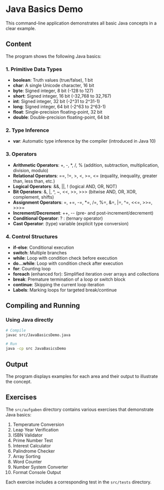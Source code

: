 # Java Basics Demo

This command-line application demonstrates all basic Java concepts in a clear example.

## Content

The program shows the following Java basics:

### 1. Primitive Data Types
- **boolean**: Truth values (true/false), 1 bit
- **char**: A single Unicode character, 16 bit
- **byte**: Signed integer, 8 bit (-128 to 127)
- **short**: Signed integer, 16 bit (-32,768 to 32,767)
- **int**: Signed integer, 32 bit (-2^31 to 2^31-1)
- **long**: Signed integer, 64 bit (-2^63 to 2^63-1)
- **float**: Single-precision floating-point, 32 bit
- **double**: Double-precision floating-point, 64 bit

### 2. Type Inference
- **var**: Automatic type inference by the compiler (introduced in Java 10)

### 3. Operators
- **Arithmetic Operators**: +, -, *, /, % (addition, subtraction, multiplication, division, modulo)
- **Relational Operators**: ==, !=, >, <, >=, <= (equality, inequality, greater than, less than, etc.)
- **Logical Operators**: &&, ||, ! (logical AND, OR, NOT)
- **Bit Operators**: &, |, ^, ~, <<, >>, >>> (bitwise AND, OR, XOR, complement, shifts)
- **Assignment Operators**: =, +=, -=, *=, /=, %=, &=, |=, ^=, <<=, >>=, >>>=
- **Increment/Decrement**: ++, -- (pre- and post-increment/decrement)
- **Conditional Operator**: ? : (ternary operator)
- **Cast Operator**: (type) variable (explicit type conversion)

### 4. Control Structures
- **if-else**: Conditional execution
- **switch**: Multiple branches
- **while**: Loop with condition check before execution
- **do...while**: Loop with condition check after execution
- **for**: Counting loop
- **foreach** (enhanced for): Simplified iteration over arrays and collections
- **break**: Premature termination of a loop or switch block
- **continue**: Skipping the current loop iteration
- **Labels**: Marking loops for targeted break/continue

## Compiling and Running

### Using Java directly

```bash
# Compile
javac src/JavaBasicsDemo.java

# Run
java -cp src JavaBasicsDemo
```

## Output

The program displays examples for each area and their output to illustrate the concept.

## Exercises

The `src/aufgaben` directory contains various exercises that demonstrate Java basics:

1. Temperature Conversion
2. Leap Year Verification
3. ISBN Validator
4. Prime Number Test
5. Interest Calculator
6. Palindrome Checker
7. Array Sorting
8. Word Counter
9. Number System Converter
10. Format Console Output

Each exercise includes a corresponding test in the `src/tests` directory.